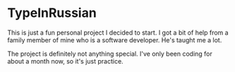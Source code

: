 # TypeInRussian

This is just a fun personal project I decided to start. I got a bit of help from a family member of mine who is a software developer. He's taught me a lot.

The project is definitely not anything special. I've only been coding for about a month now, so it's just practice.
